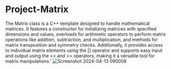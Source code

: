 # Project-Matrix
The Matrix class is a C++ template designed to handle mathematical matrices. It features a constructor for initializing matrices with specified dimensions and values, overloads for arithmetic operators to perform matrix operations like addition, subtraction, and multiplication, and methods for matrix transposition and symmetry checks. Additionally, it provides access to individual matrix elements using the [] operator and supports easy input and output using the << and >> operators, making it a versatile tool for matrix manipulations.'
![Screenshot 2024-04-13 090008](https://github.com/HCoder/Project-Matrix/assets/71689935/ed6f605a-dbe9-40a9-81f6-3c1d1a18d7d3)

